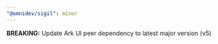 ```yaml
---
"@omnidev/sigil": minor
---
```


**BREAKING:** Update Ark UI peer dependency to latest major version (v5)
